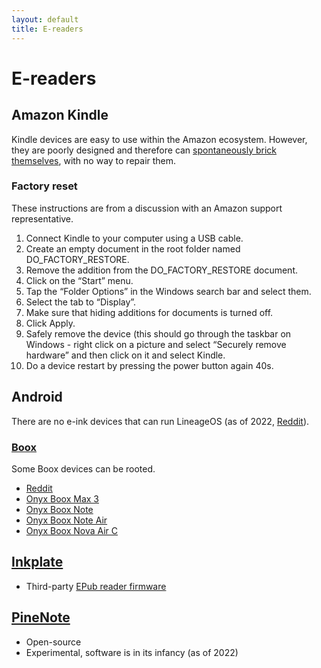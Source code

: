 ```yaml
---
layout: default
title: E-readers
---
```

# E-readers

## Amazon Kindle
Kindle devices are easy to use within the Amazon ecosystem.
However, they are poorly designed and therefore can
[spontaneously brick themselves](https://www.reddit.com/r/kindle/comments/ywyshp/kindle_oasis_8th_gen_is_stuck_at_the_startup/),
with no way to repair them.

### Factory reset
These instructions are from a discussion with an Amazon support representative.

1. Connect Kindle to your computer using a USB cable.
2. Create an empty document in the root folder named DO_FACTORY_RESTORE.
3. Remove the addition from the DO_FACTORY_RESTORE document.
4. Click on the “Start” menu.
5. Tap the “Folder Options” in the Windows search bar and select them.
6. Select the tab to “Display”.
7. Make sure that hiding additions for documents is turned off.
8. Click Apply.
9. Safely remove the device (this should go through the taskbar on Windows - right click on a picture and select “Securely remove hardware” and then click on it and select Kindle.
10. Do a device restart by pressing the power button again 40s.


## Android
There are no e-ink devices that can run LineageOS (as of 2022,
[Reddit](https://www.reddit.com/r/LineageOS/comments/nullqz/linageos_eink_theme/)).

### [Boox](https://www.boox.com/)
Some Boox devices can be rooted.
- [Reddit](https://www.reddit.com/r/Onyx_Boox/comments/n22xc5/rootingcustom_roms/)
- [Onyx Boox Max 3](https://www.mobileread.com/forums/showthread.php?t=323254)
- [Onyx Boox Note](https://forum.xda-developers.com/t/how-to-root-onyx-boox-note.3778552/)
- [Onyx Boox Note Air](https://blog.tho.ms/hacks/2021/03/27/hacking-onyx-boox-note-air.html)
- [Onyx Boox Nova Air C](https://www.mobileread.com/forums/showthread.php?t=346175)

## [Inkplate](https://inkplate.io/)
- Third-party [EPub reader firmware](https://github.com/turgu1/EPub-InkPlate)

## [PineNote](https://www.pine64.org/pinenote/)
- Open-source
- Experimental, software is in its infancy (as of 2022)
